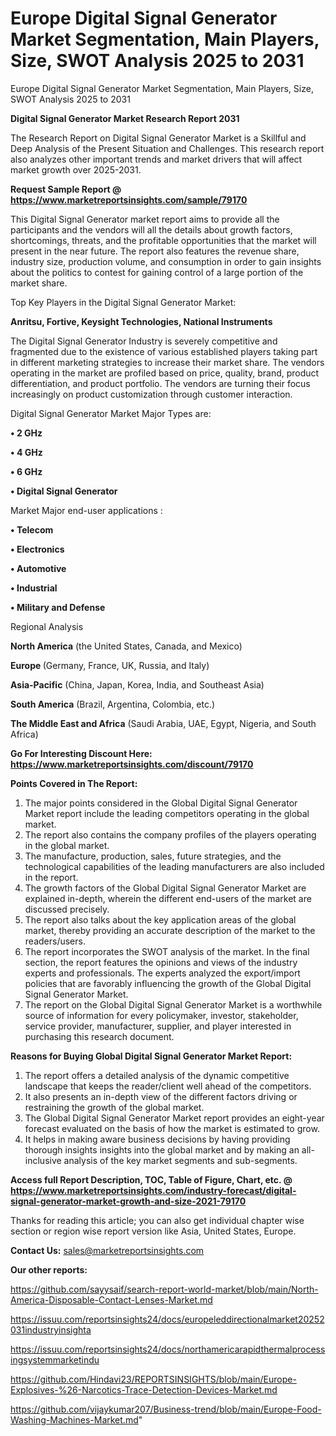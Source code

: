 # Europe Digital Signal Generator Market Segmentation, Main Players, Size, SWOT Analysis 2025 to 2031
Europe Digital Signal Generator Market Segmentation, Main Players, Size, SWOT Analysis 2025 to 2031

<strong>Digital Signal Generator Market Research Report 2031</strong>

The Research Report on Digital Signal Generator Market is a Skillful and Deep Analysis of the Present Situation and Challenges. This research report also analyzes other important trends and market drivers that will affect market growth over 2025-2031.

<strong>Request Sample Report @ <a href=https://www.marketreportsinsights.com/sample/79170>https://www.marketreportsinsights.com/sample/79170</a></strong>

This Digital Signal Generator market report aims to provide all the participants and the vendors will all the details about growth factors, shortcomings, threats, and the profitable opportunities that the market will present in the near future. The report also features the revenue share, industry size, production volume, and consumption in order to gain insights about the politics to contest for gaining control of a large portion of the market share.

Top Key Players in the Digital Signal Generator Market:

<strong>Anritsu, Fortive, Keysight Technologies, National Instruments</strong>

The Digital Signal Generator Industry is severely competitive and fragmented due to the existence of various established players taking part in different marketing strategies to increase their market share. The vendors operating in the market are profiled based on price, quality, brand, product differentiation, and product portfolio. The vendors are turning their focus increasingly on product customization through customer interaction.

Digital Signal Generator Market Major Types are:

<strong>• 2 GHz

• 4 GHz

• 6 GHz

• Digital Signal Generator</strong>

Market Major end-user applications :

<strong>• Telecom

• Electronics

• Automotive

• Industrial

• Military and Defense</strong>

Regional Analysis

</u><strong><b>North America</b></strong> (the United States, Canada, and Mexico)

<strong><b>Europe </b></strong>(Germany, France, UK, Russia, and Italy)

<strong><b>Asia-Pacific</b></strong> (China, Japan, Korea, India, and Southeast Asia)

<strong><b>South America</b></strong> (Brazil, Argentina, Colombia, etc.)

<strong><b>The Middle East and Africa</b></strong> (Saudi Arabia, UAE, Egypt, Nigeria, and South Africa)

<strong>Go For Interesting Discount Here: <a href=https://www.marketreportsinsights.com/discount/79170>https://www.marketreportsinsights.com/discount/79170</a></strong>

<strong>Points Covered in The Report:</strong>
<ol>
  <li>The major points considered in the Global Digital Signal Generator Market report include the leading competitors operating in the global market.</li>
  <li>The report also contains the company profiles of the players operating in the global market.</li>
  <li>The manufacture, production, sales, future strategies, and the technological capabilities of the leading manufacturers are also included in the report.</li>
  <li>The growth factors of the Global Digital Signal Generator Market are explained in-depth, wherein the different end-users of the market are discussed precisely.</li>
  <li>The report also talks about the key application areas of the global market, thereby providing an accurate description of the market to the readers/users.</li>
  <li>The report incorporates the SWOT analysis of the market. In the final section, the report features the opinions and views of the industry experts and professionals. The experts analyzed the export/import policies that are favorably influencing the growth of the Global Digital Signal Generator Market.</li>
  <li>The report on the Global Digital Signal Generator Market is a worthwhile source of information for every policymaker, investor, stakeholder, service provider, manufacturer, supplier, and player interested in purchasing this research document.</li>
</ol>
<strong>Reasons for Buying Global Digital Signal Generator Market Report:</strong>

<ol>
  <li>The report offers a detailed analysis of the dynamic competitive landscape that keeps the reader/client well ahead of the competitors.</li>
  <li>It also presents an in-depth view of the different factors driving or restraining the growth of the global market.</li>
  <li>The Global Digital Signal Generator Market report provides an eight-year forecast evaluated on the basis of how the market is estimated to grow.</li>
  <li>It helps in making aware business decisions by having providing thorough insights insights into the global market and by making an all-inclusive analysis of the key market segments and sub-segments.</li>
</ol>
<strong>Access full Report Description, TOC, Table of Figure, Chart, etc. @ <a href=https://www.marketreportsinsights.com/industry-forecast/digital-signal-generator-market-growth-and-size-2021-79170>https://www.marketreportsinsights.com/industry-forecast/digital-signal-generator-market-growth-and-size-2021-79170</a></strong>


Thanks for reading this article; you can also get individual chapter wise section or region wise report version like Asia, United States, Europe.

<strong>Contact Us:</strong>
sales@marketreportsinsights.com

<strong>Our other reports:</strong>

<a href=https://github.com/sayysaif/search-report-world-market/blob/main/North-America-Disposable-Contact-Lenses-Market.md>https://github.com/sayysaif/search-report-world-market/blob/main/North-America-Disposable-Contact-Lenses-Market.md</a>

<a href=https://issuu.com/reportsinsights24/docs/europeleddirectionalmarket20252031industryinsighta>https://issuu.com/reportsinsights24/docs/europeleddirectionalmarket20252031industryinsighta</a>

<a href=https://issuu.com/reportsinsights24/docs/northamericarapidthermalprocessingsystemmarketindu>https://issuu.com/reportsinsights24/docs/northamericarapidthermalprocessingsystemmarketindu</a>

<a href=https://github.com/Hindavi23/REPORTSINSIGHTS/blob/main/Europe-Explosives-%26-Narcotics-Trace-Detection-Devices-Market.md>https://github.com/Hindavi23/REPORTSINSIGHTS/blob/main/Europe-Explosives-%26-Narcotics-Trace-Detection-Devices-Market.md</a>

<a href=https://github.com/vijaykumar207/Business-trend/blob/main/Europe-Food-Washing-Machines-Market.md>https://github.com/vijaykumar207/Business-trend/blob/main/Europe-Food-Washing-Machines-Market.md</a>"
